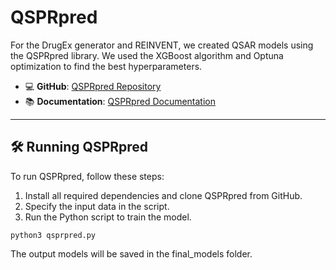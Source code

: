 # QSPRpred

For the DrugEx generator and REINVENT, we created QSAR models using the QSPRpred library. We used the XGBoost algorithm and Optuna optimization to find the best hyperparameters.

- 💻 **GitHub**: [QSPRpred Repository](https://github.com/CDDLeiden/QSPRpred/tree/b981855556fcf91ed1e45895a11f2f2f574366fd)
- 📚 **Documentation**: [QSPRpred Documentation](https://cddleiden.github.io/QSPRpred/docs/)

---

## 🛠️ Running QSPRpred

To run QSPRpred, follow these steps:

1. Install all required dependencies and clone QSPRpred from GitHub.
2. Specify the input data in the script.
3. Run the Python script to train the model.

```
python3 qsprpred.py
```

The output models will be saved in the final_models folder.
